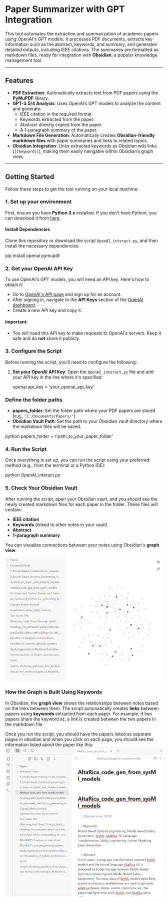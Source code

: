 # **Paper Summarizer with GPT Integration**

This tool automates the extraction and summarization of academic papers using OpenAI's GPT models. It processes PDF documents, extracts key information such as the abstract, keywords, and summary, and generates detailed outputs, including IEEE citations. The summaries are formatted as markdown files, ready for integration with **Obsidian**, a popular knowledge management tool.

---

## **Features**
- **PDF Extraction**: Automatically extracts text from PDF papers using the **PyMuPDF** library.
- **GPT-3.5/4 Analysis**: Uses OpenAI’s GPT models to analyze the content and generate:
  - IEEE citation in the required format.
  - Keywords extracted from the paper.
  - Abstract directly copied from the paper.
  - A 1-paragraph summary of the paper.
- **Markdown File Generation**: Automatically creates **Obsidian-friendly markdown files** with paper summaries and links to related topics.
- **Obsidian Integration**: Links extracted keywords as Obsidian wiki links (`[[keyword]]`), making them easily navigable within Obsidian’s graph view.

---

## **Getting Started**

Follow these steps to get the tool running on your local machine:

### **1. Set up your environment**
First, ensure you have **Python 3.x** installed. If you don't have Python, you can download it from [here](https://www.python.org/downloads/).

#### **Install Dependencies**
Clone this repository or download the script `OpenAI_interact.py`, and then install the necessary dependencies:


pip install openai pymupdf


### **2. Get your OpenAI API Key**

To use OpenAI's GPT models, you will need an API key. Here's how to obtain it:

- Go to [OpenAI's API page](https://platform.openai.com/signup) and sign up for an account.
- After signing in, navigate to the **API Keys** section of the [OpenAI dashboard](https://platform.openai.com/account/api-keys).
- Create a new API key and copy it.

#### **Important:**
- You will need this API key to make requests to OpenAI's servers. Keep it safe and do **not** share it publicly.

### **3. Configure the Script**

Before running the script, you'll need to configure the following:

1. **Set your OpenAI API Key**:
   Open the `OpenAI_interact.py` file and add your API key in the line where it's specified:


   openai.api_key = 'your_openai_api_key'

 ### **Define the folder paths**

- **papers_folder**: Set the folder path where your PDF papers are stored (e.g., `'C:/Documents/Papers/'`).
- **Obsidian Vault Path**: Set the path to your Obsidian vault directory where the markdown files will be saved.

python
papers_folder = r'path_to_your_paper_folder'

### **4. Run the Script**

Once everything is set up, you can run the script using your preferred method (e.g., from the terminal or a Python IDE):


python OpenAI_interact.py

### **5. Check Your Obsidian Vault**

After running the script, open your Obsidian vault, and you should see the newly created markdown files for each paper in the folder. These files will contain:

- **IEEE citation**
- **Keywords** (linked to other notes in your vault)
- **Abstract**
- **1-paragraph summary**

You can visualize connections between your notes using Obsidian's **graph view**.

![alt text]( https://github.com/andrewjeyaraj/Paper_Summarizer/blob/main/graph_view.png "Logo Title Text 1")

### **How the Graph is Built Using Keywords**

In Obsidian, the **graph view** shows the relationships between notes based on the links between them. The script automatically creates **links** between papers using **keywords** extracted from each paper. For example, if two papers share the keyword `AI`, a link is created between the two papers in the markdown file.

Once you run the script, you should have the papers listed as separate pages in obsidian and when you click on each page, you should see the information listed about the paper like this:
![alt text](https://github.com/andrewjeyaraj/Paper_Summarizer/blob/main/generated_example.png "Logo Title Text 1")






